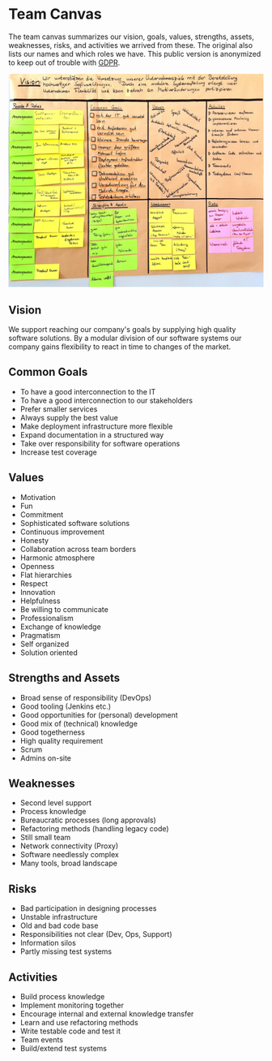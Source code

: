 # Team Canvas

The team canvas summarizes our vision, goals, values, strengths, assets, weaknesses, risks, 
and activities we arrived from these. The original also lists our names and which roles we have.
This public version is anonymized to keep out of trouble with
[GDPR](https://en.wikipedia.org/wiki/General_Data_Protection_Regulation).

[![Image of team canvas](images/team_canvas.jpg)](images/team_canvas_large.jpg)

## Vision

We support reaching our company's goals by supplying high quality software solutions. By a modular
division of our software systems our company gains flexibility to react in time to changes of the
market.

## Common Goals
+ To have a good interconnection to the IT
+ To have a good interconnection to our stakeholders
+ Prefer smaller services
+ Always supply the best value
+ Make deployment infrastructure more flexible
+ Expand documentation in a structured way
+ Take over responsibility for software operations
+ Increase test coverage

## Values
+ Motivation
+ Fun
+ Commitment
+ Sophisticated software solutions
+ Continuous improvement
+ Honesty
+ Collaboration across team borders
+ Harmonic atmosphere
+ Openness
+ Flat hierarchies
+ Respect
+ Innovation
+ Helpfulness
+ Be willing to communicate
+ Professionalism
+ Exchange of knowledge
+ Pragmatism
+ Self organized
+ Solution oriented

## Strengths and Assets
+ Broad sense of responsibility (DevOps)
+ Good tooling (Jenkins etc.)
+ Good opportunities for (personal) development
+ Good mix of (technical) knowledge
+ Good togetherness
+ High quality requirement
+ Scrum
+ Admins on-site

## Weaknesses
+ Second level support
+ Process knowledge
+ Bureaucratic processes (long approvals)
+ Refactoring methods (handling legacy code)
+ Still small team
+ Network connectivity (Proxy)
+ Software needlessly complex
+ Many tools, broad landscape

## Risks
+ Bad participation in designing processes
+ Unstable infrastructure
+ Old and bad code base
+ Responsibilities not clear (Dev, Ops, Support)
+ Information silos
+ Partly missing test systems

## Activities
+ Build process knowledge
+ Implement monitoring together
+ Encourage internal and external knowledge transfer
+ Learn and use refactoring methods
+ Write testable code and test it
+ Team events
+ Build/extend test systems
